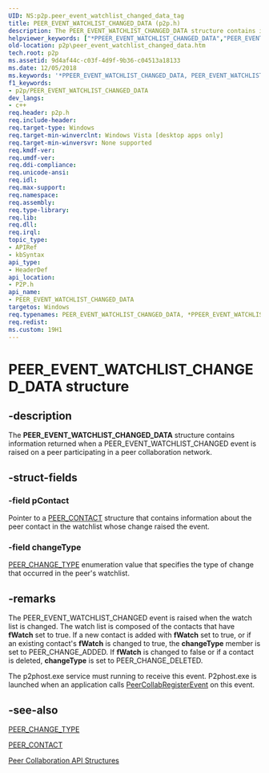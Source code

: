 ```yaml
---
UID: NS:p2p.peer_event_watchlist_changed_data_tag
title: PEER_EVENT_WATCHLIST_CHANGED_DATA (p2p.h)
description: The PEER_EVENT_WATCHLIST_CHANGED_DATA structure contains information returned when a PEER_EVENT_WATCHLIST_CHANGED event is raised on a peer participating in a peer collaboration network.
helpviewer_keywords: ["*PPEER_EVENT_WATCHLIST_CHANGED_DATA","PEER_EVENT_WATCHLIST_CHANGED_DATA","PEER_EVENT_WATCHLIST_CHANGED_DATA structure [Peer Networking]","PPEER_EVENT_WATCHLIST_CHANGED_DATA","PPEER_EVENT_WATCHLIST_CHANGED_DATA structure pointer [Peer Networking]","p2p.peer_event_watchlist_changed_data","p2p/PEER_EVENT_WATCHLIST_CHANGED_DATA","p2p/PPEER_EVENT_WATCHLIST_CHANGED_DATA"]
old-location: p2p\peer_event_watchlist_changed_data.htm
tech.root: p2p
ms.assetid: 9d4af44c-c03f-4d9f-9b36-c04513a18133
ms.date: 12/05/2018
ms.keywords: '*PPEER_EVENT_WATCHLIST_CHANGED_DATA, PEER_EVENT_WATCHLIST_CHANGED_DATA, PEER_EVENT_WATCHLIST_CHANGED_DATA structure [Peer Networking], PPEER_EVENT_WATCHLIST_CHANGED_DATA, PPEER_EVENT_WATCHLIST_CHANGED_DATA structure pointer [Peer Networking], p2p.peer_event_watchlist_changed_data, p2p/PEER_EVENT_WATCHLIST_CHANGED_DATA, p2p/PPEER_EVENT_WATCHLIST_CHANGED_DATA'
f1_keywords:
- p2p/PEER_EVENT_WATCHLIST_CHANGED_DATA
dev_langs:
- c++
req.header: p2p.h
req.include-header: 
req.target-type: Windows
req.target-min-winverclnt: Windows Vista [desktop apps only]
req.target-min-winversvr: None supported
req.kmdf-ver: 
req.umdf-ver: 
req.ddi-compliance: 
req.unicode-ansi: 
req.idl: 
req.max-support: 
req.namespace: 
req.assembly: 
req.type-library: 
req.lib: 
req.dll: 
req.irql: 
topic_type:
- APIRef
- kbSyntax
api_type:
- HeaderDef
api_location:
- P2P.h
api_name:
- PEER_EVENT_WATCHLIST_CHANGED_DATA
targetos: Windows
req.typenames: PEER_EVENT_WATCHLIST_CHANGED_DATA, *PPEER_EVENT_WATCHLIST_CHANGED_DATA
req.redist: 
ms.custom: 19H1
---
```


# PEER_EVENT_WATCHLIST_CHANGED_DATA structure


## -description


The <b>PEER_EVENT_WATCHLIST_CHANGED_DATA</b> structure contains information returned when a PEER_EVENT_WATCHLIST_CHANGED event is raised on a peer participating in a peer collaboration network.


## -struct-fields




### -field pContact

Pointer to a <a href="https://docs.microsoft.com/windows/desktop/api/p2p/ns-p2p-peer_contact">PEER_CONTACT</a> structure that contains information about the peer contact in the watchlist whose change raised the event.


### -field changeType


<a href="https://docs.microsoft.com/windows/desktop/api/p2p/ne-p2p-peer_change_type">PEER_CHANGE_TYPE</a> enumeration value that specifies the type of change that occurred in the peer's watchlist.


## -remarks



The PEER_EVENT_WATCHLIST_CHANGED event is raised when the watch list is changed. The watch list is composed of the contacts that have <b>fWatch</b> set to true. If a new contact is added with <b>fWatch</b> set to true, or if an existing contact's <b>fWatch</b> is changed to true, the <b>changeType</b> member is set to PEER_CHANGE_ADDED. If <b>fWatch</b> is changed to false or if a contact is deleted, <b>changeType</b> is set to PEER_CHANGE_DELETED. 

The p2phost.exe service must running to receive this event. P2phost.exe is launched when an application calls <a href="https://docs.microsoft.com/windows/desktop/api/p2p/nf-p2p-peercollabregisterevent">PeerCollabRegisterEvent</a> on this event.




## -see-also




<a href="https://docs.microsoft.com/windows/desktop/api/p2p/ne-p2p-peer_change_type">PEER_CHANGE_TYPE</a>



<a href="https://docs.microsoft.com/windows/desktop/api/p2p/ns-p2p-peer_contact">PEER_CONTACT</a>



<a href="https://docs.microsoft.com/windows/desktop/P2PSdk/collaboration-api-structures">Peer Collaboration API Structures</a>
 

 

